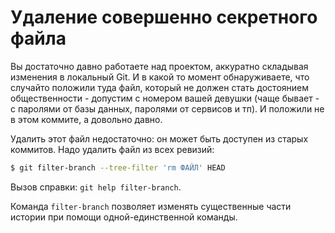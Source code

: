 # Удаление совершенно секретного файла
Вы достаточно давно работаете над проектом, аккуратно складывая изменения в локальный Git. И в какой то момент обнаруживаете, что случайто положили туда файл, который не должен стать достоянием общественности - допустим с номером вашей девушки (чаще бывает - с паролями от базы данных, паролями от сервисов и тп). И положили не в этом коммите, а довольно давно.

Удалить этот файл недостаточно: он может быть доступен из старых коммитов. Надо удалить файл из всех ревизий:

```bash
$ git filter-branch --tree-filter 'rm ФАЙЛ' HEAD
```
Вызов справки: `git help filter-branch`.

Команда `filter-branch` позволяет изменять существенные части истории при помощи одной-единственной команды.
